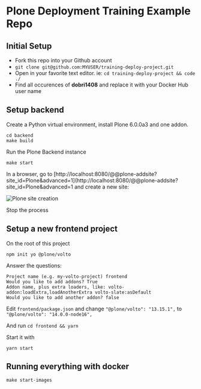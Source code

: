 # Plone Deployment Training Example Repo

## Initial Setup

- Fork this repo into your Github account
- `git clone git@github.com:MYUSER/training-deploy-project.git`
- Open in your favorite text editor. ie: `cd training-deploy-project && code ./`
- Find all occurences of **dobri1408** and replace it with your Docker Hub user name

## Setup backend

Create a Python virtual environment, install Plone 6.0.0a3 and one addon.

```shell
cd backend
make build
```

Run the Plone Backend instance

```shell
make start
```

In a browser, go to [http://localhost:8080/@@plone-addsite?site_id=Plone&advanced=1](http://localhost:8080/@@plone-addsite?site_id=Plone&advanced=1 and create a new site:

![Plone site creation](./docs/plone-setup.png "Plone site creation")

Stop the process

## Setup a new frontend project

On the root of this project

```shell
npm init yo @plone/volto
```

Answer the questions:

```
Project name (e.g. my-volto-project) frontend
Would you like to add addons? True
Addon name, plus extra loaders, like: volto-addon:loadExtra,loadAnotherExtra volto-slate:asDefault
Would you like to add another addon? false
```

Edit `frontend/package.json` and change `"@plone/volto": "13.15.1",` to `"@plone/volto": "14.0.0-node16",`

And run `cd frontend && yarn`

Start it with

`yarn start`

## Running everything with docker

```shell
make start-images
```
